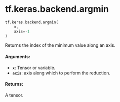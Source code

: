 <div itemscope itemtype="http://developers.google.com/ReferenceObject">
<meta itemprop="name" content="tf.keras.backend.argmin" />
<meta itemprop="path" content="Stable" />
</div>

# tf.keras.backend.argmin

``` python
tf.keras.backend.argmin(
    x,
    axis=-1
)
```

Returns the index of the minimum value along an axis.

#### Arguments:

* <b>`x`</b>: Tensor or variable.
* <b>`axis`</b>: axis along which to perform the reduction.


#### Returns:

A tensor.